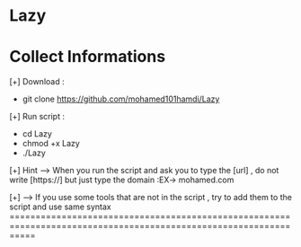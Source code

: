 # Lazy
Collect Informations
==========================================================================================================
[+] Download :
 
 - git clone https://github.com/mohamed101hamdi/Lazy
 
[+] Run script :
  - cd Lazy
  - chmod +x Lazy
  - ./Lazy
  
[+] Hint --> When you run the script and ask you to type the [url] , do not write [https://] but just type the domain :EX-> mohamed.com 
  
[+] --> If you use some tools that are not in the script , try to add them to the script and use same syntax         =================================================================================================================
